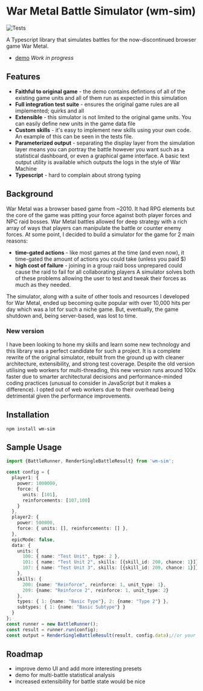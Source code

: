 
# War Metal Battle Simulator (wm-sim) 

![Tests](https://github.com/jlh752/wm-sim/actions/workflows/tests.yml/badge.svg)

A Typescript library that simulates battles for the now-discontinued browser game War Metal.

* [demo](http://jlh752.github.io/wm-sim) _Work in progress_

## Features

*  **Faithful to original game** - the demo contains defintions of all of the existing game units and all of them run as expected in this simulation
*  **Full integration test suite** - ensures the original game rules are all implemented; quirks and all
*  **Extensible** - this simulator is not limited to the original game units. You can easily define new units in the game data file
*  **Custom skills** - it's easy to implement new skills using your own code. An example of this can be seen in the tests file.
*  **Parameterized output** - separating the display layer from the simulation layer means you can portray the battle however you want such as a statistical dashboard, or even a graphical game interface. A basic text output utility is available which outputs the logs in the style of War Machine
*  **Typescript** - hard to complain about strong typing

## Background

War Metal was a browser based game from ~2010. It had RPG elements but the core of the game was pitting your force against both player forces and NPC raid bosses. War Metal battles allowed for deep strategy with a rich array of ways that players can manipulate the battle or counter enemy forces. At some point, I decided to build a simulator for the game for 2 main reasons:
*  **time-gated actions** - like most games at the time (and even now), it time-gated the amount of actions you could take (unless you paid $)
*  **high cost of failure** - joining in a group raid boss unprepared could cause the raid to fail for all collaborating players
A simulator solves both of these problems allowing the user to test and tweak their forces as much as they needed.

The simulator, along with a suite of other tools and resources I developed for War Metal, ended up becoming quite popular with over 10,000 hits per day which was a lot for such a niche game. But, eventually, the game shutdown and, being server-based, was lost to time.

### New version

I have been looking to hone my skills and learn some new technology and this library was a perfect candidate for such a project. It is a complete rewrite of the original simulator, rebuilt from the ground up with cleaner architecture, extensibility, and strong test coverage. Despite the old version utilising web workers for multi-threading, this new version runs around 100x faster due to smarter architectural decisions and performance-minded coding practices (unusual to consider in JavaScript but it makes a difference). I opted out of web workers due to their overhead being detrimental given the performance improvements.

## Installation

```
npm install wm-sim
```

## Sample Usage

```ts
import {BattleRunner, RenderSingleBattleResult} from 'wm-sim';

const config = {
  player1: {
    power: 1000000,
    force: {
      units: [101],
      reinforcements: [107,100]
    }
  },
  player2: {
    power: 500000,
    force: { units: [], reinforcements: [] },
  },
  epicMode: false,
  data: {
    units: {
      100: { name: "Test Unit", type: 2 },
      101: { name: "Test Unit 2", skills: [{skill_id: 200, chance: 1}]},
      107: { name: "Test Unit 3", skills: [{skill_id: 209, chance: 1}]}
    },
    skills: {
      200: {name: "Reinforce", reinforce: 1, unit_type: 1},
      209: {name: "Reinforce 2", reinforce: 1, unit_type: 2}
    },
    types: { 1: {name: "Basic Type"}, 2: {name: "Type 2"} },
    subtypes: { 1: {name: "Basic Subtype"} }
  }
};
const runner = new BattleRunner();
const result = runner.run(config);
const output = RenderSingleBattleResult(result, config.data);//or your own method
```

## Roadmap

* improve demo UI and add more interesting presets
* demo for multi-battle statistical analysis
* increased extensibility for battle state would be nice
